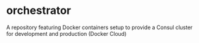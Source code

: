 # orchestrator
A repository featuring Docker containers setup to provide a Consul cluster for development and production (Docker Cloud)
